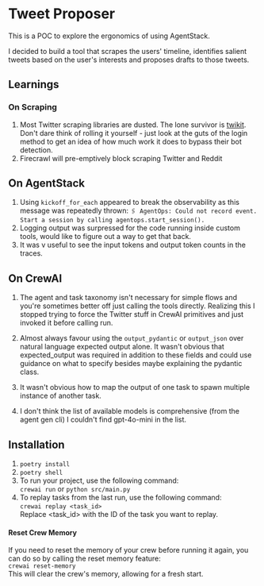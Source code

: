 # Tweet Proposer
This is a POC to explore the ergonomics of using AgentStack.

I decided to build a tool that scrapes the users' timeline, identifies salient tweets based on the user's interests and proposes drafts to those tweets.

## Learnings

### On Scraping
1. Most Twitter scraping libraries are dusted. The lone survivor is [twikit](https://github.com/d60/twikit). Don't dare think of rolling it yourself - just look at the guts of the login method to get an idea of how much work it does to bypass their bot detection.
2. Firecrawl will pre-emptively block scraping Twitter and Reddit 

## On AgentStack
1. Using `kickoff_for_each` appeared to break the observability as this message was repeatedly thrown:
`🖇 AgentOps: Could not record event. Start a session by calling agentops.start_session().`
2. Logging output was surpressed for the code running inside custom tools, would like to figure out a way to get that back.
3. It was v useful to see the input tokens and output token counts in the traces. 

## On CrewAI
1. The agent and task taxonomy isn't necessary for simple flows and you're sometimes better off just calling the tools directly. Realizing this I stopped trying to force the Twitter stuff in CrewAI primitives and just invoked it before calling run.

2. Almost always favour using the `output_pydantic` or `output_json` over natural language expected output alone. It wasn't obvious that expected_output was required in addition to these fields and could use guidance on what to specify besides maybe explaining the pydantic class.

3. It wasn't obvious how to map the output of one task to spawn multiple instance of another task.

4. I don't think the list of available models is comprehensive (from the agent gen cli) I couldn't find gpt-4o-mini in the list.


## Installation 
1. `poetry install`  
2. `poetry shell`
3. To run your project, use the following command:  
`crewai run` or `python src/main.py`
4. To replay tasks from the last run, use the following command:  
`crewai replay <task_id>`  
Replace <task_id> with the ID of the task you want to replay.

#### Reset Crew Memory
If you need to reset the memory of your crew before running it again, you can do so by calling the reset memory feature:  
`crewai reset-memory`  
This will clear the crew's memory, allowing for a fresh start.


